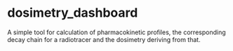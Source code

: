 # dosimetry_dashboard
A simple tool for calculation of pharmacokinetic profiles, the corresponding decay chain for a radiotracer and the dosimetry deriving from that.
